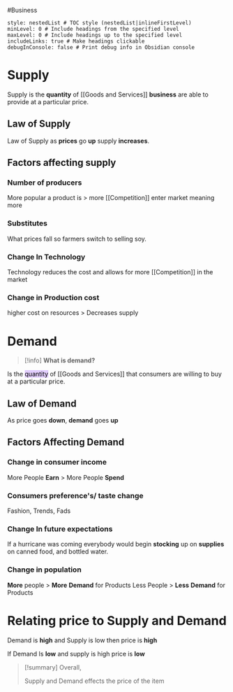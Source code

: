 #Business
```table-of-contents
style: nestedList # TOC style (nestedList|inlineFirstLevel)
minLevel: 0 # Include headings from the specified level
maxLevel: 0 # Include headings up to the specified level
includeLinks: true # Make headings clickable
debugInConsole: false # Print debug info in Obsidian console
```
# Supply

Supply is the **quantity** of [[Goods and Services]] **business** are  able to provide at a particular price.
## Law of Supply

Law of Supply as **prices** go **up** supply **increases**.

## Factors affecting supply

### Number of producers
More popular a product is > more [[Competition]] enter market meaning more 
### Substitutes 
What prices fall so farmers switch to selling soy.
### Change In Technology
Technology reduces the cost and allows for more [[Competition]] in the market
### Change in Production cost
higher cost on resources > Decreases supply

# Demand

> [!info] 
>**What is demand?**
>
Is the <mark style="background: #D2B3FFA6;">quantity</mark> of [[Goods and Services]] that consumers are willing to buy at a particular price. 

## Law of Demand

As price goes **down**, **demand** goes **up**

## Factors Affecting Demand
### Change in consumer income
More People **Earn** > More People **Spend**
### Consumers preference's/ taste change
Fashion, Trends, Fads
### Change In future expectations
If a hurricane was coming everybody would begin **stocking** up on **supplies** on canned food, and bottled water.
### Change in population
**More** people > **More** **Demand** for Products
Less People > **Less** **Demand** for Products


# Relating price to Supply and Demand

Demand is **high** and Supply is low then price is **high**

If Demand Is **low** and supply is high price is **low**


> [!summary] Overall, 
>
> Supply and Demand effects the price of the item

